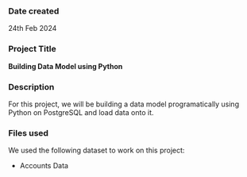 ### Date created
24th Feb 2024

### Project Title
**Building Data Model using Python**

### Description

For this project, we will be building a data model programatically using Python on PostgreSQL and load data onto it.

### Files used
We used the following dataset to work on this project:

* Accounts Data
